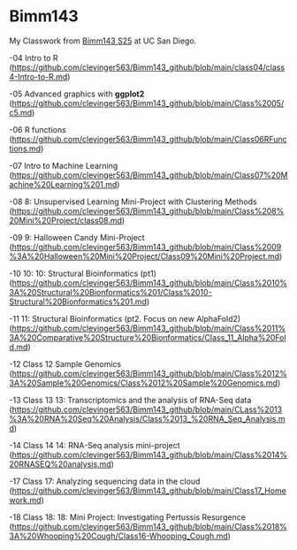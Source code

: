 # Bimm143
My Classwork from [Bimm143 S25](https://bioboot.github.io/bimm143_S25/) at UC San Diego.

-04 Intro to R (https://github.com/clevinger563/Bimm143_github/blob/main/class04/class4-Intro-to-R.md)

-05 Advanced graphics with **ggplot2** (https://github.com/clevinger563/Bimm143_github/blob/main/Class%2005/c5.md)

-06 R functions (https://github.com/clevinger563/Bimm143_github/blob/main/Class06RFunctions.md)

-07 Intro to Machine Learning (https://github.com/clevinger563/Bimm143_github/blob/main/Class07%20Machine%20Learning%201.md)

-08 8: Unsupervised Learning Mini-Project with Clustering Methods (https://github.com/clevinger563/Bimm143_github/blob/main/Class%208%20Mini%20Project/class08.md)

-09 9: Halloween Candy Mini-Project (https://github.com/clevinger563/Bimm143_github/blob/main/Class%2009%3A%20Halloween%20Mini%20Project/Class09%20Mini%20Project.md)

-10 10: 10: Structural Bioinformatics (pt1) (https://github.com/clevinger563/Bimm143_github/blob/main/Class%2010%3A%20Structural%20Bionformatics%201/Class%2010-Structural%20Bionformatics%201.md)

-11 11: Structural Bioinformatics (pt2. Focus on new AlphaFold2) (https://github.com/clevinger563/Bimm143_github/blob/main/Class%2011%3A%20Comparative%20Structure%20Bionformatics/Class_11_Alpha%20Fold.md)

-12 Class 12 Sample Genomics (https://github.com/clevinger563/Bimm143_github/blob/main/Class%2012%3A%20Sample%20Genomics/Class%2012%20Sample%20Genomics.md)

-13 Class 13 13: Transcriptomics and the analysis of RNA-Seq data
(https://github.com/clevinger563/Bimm143_github/blob/main/CLass%2013%3A%20RNA%20Seq%20Analysis/Class%2013_%20RNA_Seq_Analysis.md)

-14 Class 14 14: RNA-Seq analysis mini-project (https://github.com/clevinger563/Bimm143_github/blob/main/Class%2014%20RNASEQ%20analysis.md)

-17 Class 17: Analyzing sequencing data in the cloud (https://github.com/clevinger563/Bimm143_github/blob/main/Class17_Homework.md)

-18 Class 18: 18: Mini Project: Investigating Pertussis Resurgence (https://github.com/clevinger563/Bimm143_github/blob/main/Class%2018%3A%20Whooping%20Cough/Class16-Whooping_Cough.md)
